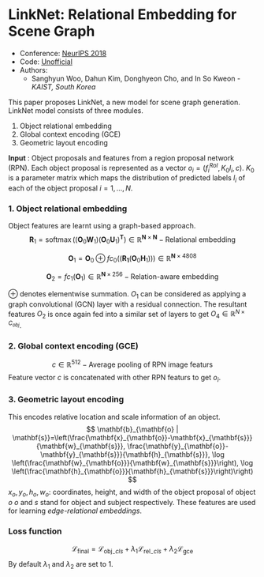 # LinkNet: Relational Embedding for Scene Graph

- Conference: [NeurIPS 2018](https://papers.nips.cc/paper/7337-linknet-relational-embedding-for-scene-graph)
- Code: [Unofficial](https://github.com/jiayan97/linknet-pytorch)
- Authors:
    - Sanghyun Woo, Dahun Kim, Donghyeon Cho, and In So Kweon - _KAIST, South Korea_

This paper proposes LinkNet, a new model for scene graph generation. LinkNet model consists of three modules.
1. Object relational embedding
2. Global context encoding (GCE)
3. Geometric layout encoding

__Input__ : Object proposals and features from a region proposal network (RPN).
Each object proposal is represented as a vector $o_i = (f_i^{RoI}, K_0l_i, c)$. $K_0$ is a parameter matrix which maps the distribution of predicted labels $l_i$ of each of the object proposal $i=1,..., N$.

### 1. Object relational embedding
Object features are learnt using a graph-based approach.
$$ \mathbf{R}_{1}=\operatorname{softmax}\left(\left(\mathbf{O}_{0} \mathbf{W}_{1}\right)\left(\mathbf{O}_{0} \mathbf{U}_{1}\right)^{\mathbf{T}}\right) \in \mathbb{R}^{\mathbf{N} \times \mathbf{N}} - \text{Relational embedding}$$

$$ \mathbf{O}_{1}=\mathbf{O}_{0} \oplus f c_{0}\left(\left(\mathbf{R}_{\mathbf{1}}\left(\mathbf{O}_{0} \mathbf{H}_{1}\right)\right)\right) \in \mathbb{R}^{\mathbf{N} \times 4808} $$

$$ \mathbf{O}_{2}=f c_{1}\left(\mathbf{O}_{1}\right) \in \mathbb{R}^{\mathbf{N} \times 256} - \text{Relation-aware embedding} $$

$\oplus$ denotes elementwise summation. $O_1$ can be considered as applying a graph convolutional (GCN) layer with a residual connection. The resultant features $O_2$ is once again fed into a similar set of layers to get $O_4 \in \mathbb{R}^{N \times C_{obj}}$.

### 2. Global context encoding (GCE)
$$ c \in \mathbb{R}^{512} - \text{Average pooling of RPN image featurs}$$
Feature vector $c$ is concatenated with other RPN featurs to get $o_i$.

### 3. Geometric layout encoding
This encodes relative location and scale information of an object.
$$ \mathbf{b}_{\mathbf{o} | \mathbf{s}}=\left(\frac{\mathbf{x}_{\mathbf{o}}-\mathbf{x}_{\mathbf{s}}}{\mathbf{w}_{\mathbf{s}}}, \frac{\mathbf{y}_{\mathbf{o}}-\mathbf{y}_{\mathbf{s}}}{\mathbf{h}_{\mathbf{s}}}, \log \left(\frac{\mathbf{w}_{\mathbf{o}}}{\mathbf{w}_{\mathbf{s}}}\right), \log \left(\frac{\mathbf{h}_{\mathbf{o}}}{\mathbf{h}_{\mathbf{s}}}\right)\right) $$
$x_o, y_o, h_o, w_o$: coordinates, height, and width of the object proposal of object $o$
$o$ and $s$ stand for object and subject respectively. These features are used for learning _edge-relational embeddings_.

### Loss function
$$ \mathcal{L}_{\text {final}}=\mathcal{L}_{\text {obj}_{-} c l s}+\lambda_{1} \mathcal{L}_{\text {rel}_{-} c l s}+\lambda_{2} \mathcal{L}_{\text {gce}} $$
By default $\lambda_1$ and $\lambda_2$ are set to 1.

